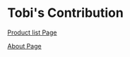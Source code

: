 # Tobi's Contribution

[Product list Page](https://github.com/zuri-training/price_compare_team_23/issues/18)

[About Page](https://github.com/zuri-training/price_compare_team_23/issues/46)
